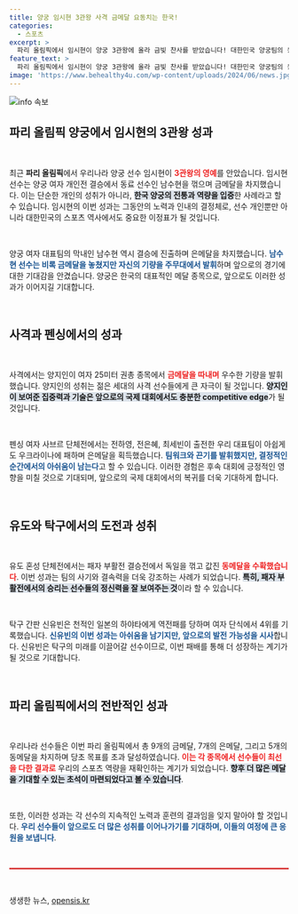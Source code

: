 ```yaml
---
title: 양궁 임시현 3관왕 사격 금메달 요동치는 한국!
categories:
  - 스포츠
excerpt: >
  파리 올림픽에서 임시현이 양궁 3관왕에 올라 금빛 찬사를 받았습니다! 대한민국 양궁팀의 동료 남수현도 은메달을 차지하며 눈길을 끌었죠. 그러나 신유빈은 일본 하야타에 패배, 아쉬운 4위를 기록했습니다. 우리나라는 총 9개의 금메달을 획득하며 대성공을 거두었습니다!
feature_text: >
  파리 올림픽에서 임시현이 양궁 3관왕에 올라 금빛 찬사를 받았습니다! 대한민국 양궁팀의 동료 남수현도 은메달을 차지하며 눈길을 끌었죠. 그러나 신유빈은 일본 하야타에 패배, 아쉬운 4위를 기록했습니다. 우리나라는 총 9개의 금메달을 획득하며 대성공을 거두었습니다!
image: 'https://www.behealthy4u.com/wp-content/uploads/2024/06/news.jpg'
---
```


<p><img src="https://www.behealthy4u.com/wp-content/uploads/2024/06/news.jpg" alt="info 속보" /></p>

<h2 data-ke-size="size26">파리 올림픽 양궁에서 임시현의 3관왕 성과</h2>

<p data-ke-size="size16">&nbsp;</p>

<p>최근 <strong>파리 올림픽</strong>에서 우리나라 양궁 선수 임시현이 <b><span style="color: #ee2323;">3관왕의 영예</span></b>를 안았습니다. 임시현 선수는 양궁 여자 개인전 결승에서 동료 선수인 남수현을 꺾으며 금메달을 차지했습니다. 이는 단순한 개인의 성취가 아니라, <b><span style="background-color: #21538527;">한국 양궁의 전통과 역량을 입증</span></b>한 사례라고 할 수 있습니다. 임시현의 이번 성과는 그동안의 노력과 인내의 결정체로, 선수 개인뿐만 아니라 대한민국의 스포츠 역사에서도 중요한 이정표가 될 것입니다. </p>

<p data-ke-size="size16">&nbsp;</p>

<p>양궁 여자 대표팀의 막내인 남수현 역시 결승에 진출하며 은메달을 차지했습니다. <b><span style="color: #1a5490;">남수현 선수는 비록 금메달을 놓쳤지만 자신의 기량을 주무대에서 발휘</span></b>하며 앞으로의 경기에 대한 기대감을 안겼습니다. 양궁은 한국의 대표적인 메달 종목으로, 앞으로도 이러한 성과가 이어지길 기대합니다.</p>

<p data-ke-size="size16">&nbsp;</p>

<h2 data-ke-size="size26">사격과 펜싱에서의 성과</h2>

<p data-ke-size="size16">&nbsp;</p>

<p>사격에서는 양지인이 여자 25미터 권총 종목에서 <b><span style="color: #ee2323;">금메달을 따내며</span></b> 우수한 기량을 발휘했습니다. 양지인의 성취는 젊은 세대의 사격 선수들에게 큰 자극이 될 것입니다. <b><span style="background-color: #21538527;">양지인이 보여준 집중력과 기술은 앞으로의 국제 대회에서도 충분한 competitive edge</span></b>가 될 것입니다. </p>

<p data-ke-size="size16">&nbsp;</p>

<p>펜싱 여자 사브르 단체전에서는 전하영, 전은혜, 최세빈이 출전한 우리 대표팀이 아쉽게도 우크라이나에 패하며 은메달을 획득했습니다. <b><span style="color: #1a5490;">팀워크와 끈기를 발휘했지만, 결정적인 순간에서의 아쉬움이 남는다</span></b>고 할 수 있습니다. 이러한 경험은 후속 대회에 긍정적인 영향을 미칠 것으로 기대되며, 앞으로의 국제 대회에서의 복귀를 더욱 기대하게 합니다.</p>

<p data-ke-size="size16">&nbsp;</p>

<h2 data-ke-size="size26">유도와 탁구에서의 도전과 성취</h2>

<p data-ke-size="size16">&nbsp;</p>

<p>유도 혼성 단체전에서는 패자 부활전 결승전에서 독일을 꺾고 값진 <b><span style="color: #ee2323;">동메달을 수확했습니다</span></b>. 이번 성과는 팀의 사기와 결속력을 더욱 강조하는 사례가 되었습니다. <b><span style="background-color: #21538527;">특히, 패자 부활전에서의 승리는 선수들의 정신력을 잘 보여주는 것</span></b>이라 할 수 있습니다. </p>

<p data-ke-size="size16">&nbsp;</p>

<p>탁구 간판 신유빈은 천적인 일본의 하야타에게 역전패를 당하며 여자 단식에서 4위를 기록했습니다. <b><span style="color: #1a5490;">신유빈의 이번 성과는 아쉬움을 남기지만, 앞으로의 발전 가능성을 시사</span></b>합니다. 신유빈은 탁구의 미래를 이끌어갈 선수이므로, 이번 패배를 통해 더 성장하는 계기가 될 것으로 기대합니다.</p>

<p data-ke-size="size16">&nbsp;</p>

<h2 data-ke-size="size26">파리 올림픽에서의 전반적인 성과</h2>

<p data-ke-size="size16">&nbsp;</p>

<p>우리나라 선수들은 이번 파리 올림픽에서 총 9개의 금메달, 7개의 은메달, 그리고 5개의 동메달을 차지하며 당초 목표를 초과 달성하였습니다. <b><span style="color: #ee2323;">이는 각 종목에서 선수들이 최선을 다한 결과로</span></b> 우리의 스포츠 역량을 재확인하는 계기가 되었습니다. <b><span style="background-color: #21538527;">향후 더 많은 메달을 기대할 수 있는 초석이 마련되었다고 볼 수 있습니다</span></b>.</p>

<p data-ke-size="size16">&nbsp;</p>

<p>또한, 이러한 성과는 각 선수의 지속적인 노력과 훈련의 결과임을 잊지 말아야 할 것입니다. <b><span style="color: #1a5490;">우리 선수들이 앞으로도 더 많은 성취를 이어나가기를 기대하며, 이들의 여정에 큰 응원을 보냅니다</span></b>. </p>

<p data-ke-size="size16">&nbsp;</p>

<hr style="height: 3px; border: none; background-color: #da3f3f;"/>

<p data-ke-size="size16">&nbsp;</p>
생생한 뉴스, <a href="https://opensis.kr" rel="dofollow">opensis.kr</a>


